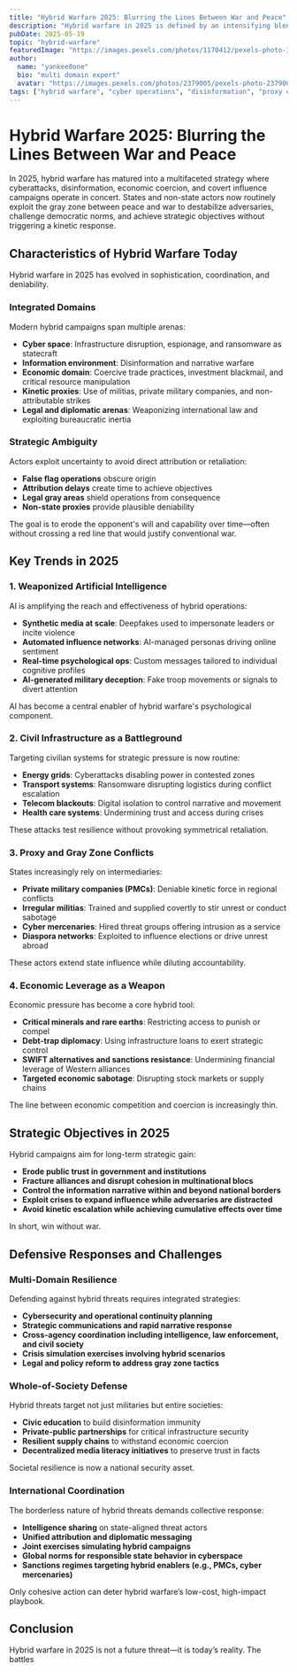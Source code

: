 ```yaml
---
title: "Hybrid Warfare 2025: Blurring the Lines Between War and Peace"
description: "Hybrid warfare in 2025 is defined by an intensifying blend of cyber operations, disinformation, economic coercion, and proxy conflicts—all executed below the threshold of conventional war."
pubDate: 2025-05-19
topic: "hybrid-warfare"
featuredImage: "https://images.pexels.com/photos/1170412/pexels-photo-1170412.jpeg"
author:
  name: "yankee0one"
  bio: "multi domain expert"
  avatar: "https://images.pexels.com/photos/2379005/pexels-photo-2379005.jpeg"
tags: ["hybrid warfare", "cyber operations", "disinformation", "proxy conflict", "national security"]
---
```


# Hybrid Warfare 2025: Blurring the Lines Between War and Peace

In 2025, hybrid warfare has matured into a multifaceted strategy where cyberattacks, disinformation, economic coercion, and covert influence campaigns operate in concert. States and non-state actors now routinely exploit the gray zone between peace and war to destabilize adversaries, challenge democratic norms, and achieve strategic objectives without triggering a kinetic response.

## Characteristics of Hybrid Warfare Today

Hybrid warfare in 2025 has evolved in sophistication, coordination, and deniability.

### Integrated Domains

Modern hybrid campaigns span multiple arenas:

- **Cyber space**: Infrastructure disruption, espionage, and ransomware as statecraft
- **Information environment**: Disinformation and narrative warfare
- **Economic domain**: Coercive trade practices, investment blackmail, and critical resource manipulation
- **Kinetic proxies**: Use of militias, private military companies, and non-attributable strikes
- **Legal and diplomatic arenas**: Weaponizing international law and exploiting bureaucratic inertia

### Strategic Ambiguity

Actors exploit uncertainty to avoid direct attribution or retaliation:

- **False flag operations** obscure origin
- **Attribution delays** create time to achieve objectives
- **Legal gray areas** shield operations from consequence
- **Non-state proxies** provide plausible deniability

The goal is to erode the opponent's will and capability over time—often without crossing a red line that would justify conventional war.

## Key Trends in 2025

### 1. Weaponized Artificial Intelligence

AI is amplifying the reach and effectiveness of hybrid operations:

- **Synthetic media at scale**: Deepfakes used to impersonate leaders or incite violence
- **Automated influence networks**: AI-managed personas driving online sentiment
- **Real-time psychological ops**: Custom messages tailored to individual cognitive profiles
- **AI-generated military deception**: Fake troop movements or signals to divert attention

AI has become a central enabler of hybrid warfare's psychological component.

### 2. Civil Infrastructure as a Battleground

Targeting civilian systems for strategic pressure is now routine:

- **Energy grids**: Cyberattacks disabling power in contested zones
- **Transport systems**: Ransomware disrupting logistics during conflict escalation
- **Telecom blackouts**: Digital isolation to control narrative and movement
- **Health care systems**: Undermining trust and access during crises

These attacks test resilience without provoking symmetrical retaliation.

### 3. Proxy and Gray Zone Conflicts

States increasingly rely on intermediaries:

- **Private military companies (PMCs)**: Deniable kinetic force in regional conflicts
- **Irregular militias**: Trained and supplied covertly to stir unrest or conduct sabotage
- **Cyber mercenaries**: Hired threat groups offering intrusion as a service
- **Diaspora networks**: Exploited to influence elections or drive unrest abroad

These actors extend state influence while diluting accountability.

### 4. Economic Leverage as a Weapon

Economic pressure has become a core hybrid tool:

- **Critical minerals and rare earths**: Restricting access to punish or compel
- **Debt-trap diplomacy**: Using infrastructure loans to exert strategic control
- **SWIFT alternatives and sanctions resistance**: Undermining financial leverage of Western alliances
- **Targeted economic sabotage**: Disrupting stock markets or supply chains

The line between economic competition and coercion is increasingly thin.

## Strategic Objectives in 2025

Hybrid campaigns aim for long-term strategic gain:

- **Erode public trust in government and institutions**
- **Fracture alliances and disrupt cohesion in multinational blocs**
- **Control the information narrative within and beyond national borders**
- **Exploit crises to expand influence while adversaries are distracted**
- **Avoid kinetic escalation while achieving cumulative effects over time**

In short, win without war.

## Defensive Responses and Challenges

### Multi-Domain Resilience

Defending against hybrid threats requires integrated strategies:

- **Cybersecurity and operational continuity planning**
- **Strategic communications and rapid narrative response**
- **Cross-agency coordination including intelligence, law enforcement, and civil society**
- **Crisis simulation exercises involving hybrid scenarios**
- **Legal and policy reform to address gray zone tactics**

### Whole-of-Society Defense

Hybrid threats target not just militaries but entire societies:

- **Civic education** to build disinformation immunity
- **Private-public partnerships** for critical infrastructure security
- **Resilient supply chains** to withstand economic coercion
- **Decentralized media literacy initiatives** to preserve trust in facts

Societal resilience is now a national security asset.

### International Coordination

The borderless nature of hybrid threats demands collective response:

- **Intelligence sharing** on state-aligned threat actors
- **Unified attribution and diplomatic messaging**
- **Joint exercises simulating hybrid campaigns**
- **Global norms for responsible state behavior in cyberspace**
- **Sanctions regimes targeting hybrid enablers (e.g., PMCs, cyber mercenaries)**

Only cohesive action can deter hybrid warfare’s low-cost, high-impact playbook.

## Conclusion

Hybrid warfare in 2025 is not a future threat—it is today’s reality. The battles
